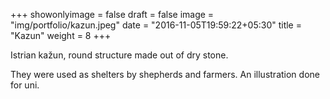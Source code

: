 +++
showonlyimage = false
draft = false
image = "img/portfolio/kazun.jpeg"
date = "2016-11-05T19:59:22+05:30"
title = "Kazun"
weight = 8
+++

Istrian kažun, round structure made out of dry stone. 
<!--more-->

They were used as shelters by shepherds and farmers. An illustration done for uni.
